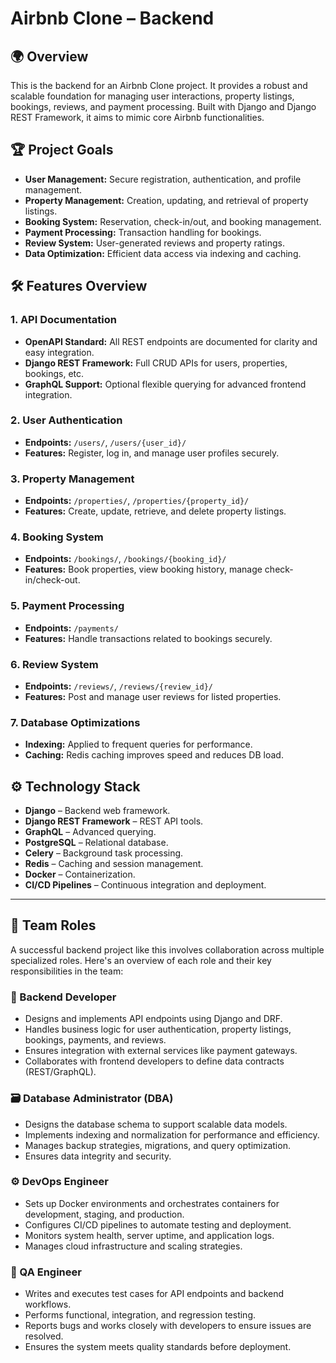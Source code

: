 # Airbnb Clone – Backend

## 🌍 Overview

This is the backend for an Airbnb Clone project. It provides a robust and scalable foundation for managing user interactions, property listings, bookings, reviews, and payment processing. Built with Django and Django REST Framework, it aims to mimic core Airbnb functionalities.



## 🏆 Project Goals

- **User Management:** Secure registration, authentication, and profile management.
- **Property Management:** Creation, updating, and retrieval of property listings.
- **Booking System:** Reservation, check-in/out, and booking management.
- **Payment Processing:** Transaction handling for bookings.
- **Review System:** User-generated reviews and property ratings.
- **Data Optimization:** Efficient data access via indexing and caching.



## 🛠️ Features Overview

### 1. API Documentation
- **OpenAPI Standard:** All REST endpoints are documented for clarity and easy integration.
- **Django REST Framework:** Full CRUD APIs for users, properties, bookings, etc.
- **GraphQL Support:** Optional flexible querying for advanced frontend integration.

### 2. User Authentication
- **Endpoints:** `/users/`, `/users/{user_id}/`
- **Features:** Register, log in, and manage user profiles securely.

### 3. Property Management
- **Endpoints:** `/properties/`, `/properties/{property_id}/`
- **Features:** Create, update, retrieve, and delete property listings.

### 4. Booking System
- **Endpoints:** `/bookings/`, `/bookings/{booking_id}/`
- **Features:** Book properties, view booking history, manage check-in/check-out.

### 5. Payment Processing
- **Endpoints:** `/payments/`
- **Features:** Handle transactions related to bookings securely.

### 6. Review System
- **Endpoints:** `/reviews/`, `/reviews/{review_id}/`
- **Features:** Post and manage user reviews for listed properties.

### 7. Database Optimizations
- **Indexing:** Applied to frequent queries for performance.
- **Caching:** Redis caching improves speed and reduces DB load.



## ⚙️ Technology Stack

- **Django** – Backend web framework.
- **Django REST Framework** – REST API tools.
- **GraphQL** – Advanced querying.
- **PostgreSQL** – Relational database.
- **Celery** – Background task processing.
- **Redis** – Caching and session management.
- **Docker** – Containerization.
- **CI/CD Pipelines** – Continuous integration and deployment.

---

## 👥 Team Roles

A successful backend project like this involves collaboration across multiple specialized roles. Here's an overview of each role and their key responsibilities in the team:

### 🧠 Backend Developer
- Designs and implements API endpoints using Django and DRF.
- Handles business logic for user authentication, property listings, bookings, payments, and reviews.
- Ensures integration with external services like payment gateways.
- Collaborates with frontend developers to define data contracts (REST/GraphQL).

### 🗃️ Database Administrator (DBA)
- Designs the database schema to support scalable data models.
- Implements indexing and normalization for performance and efficiency.
- Manages backup strategies, migrations, and query optimization.
- Ensures data integrity and security.

### ⚙️ DevOps Engineer
- Sets up Docker environments and orchestrates containers for development, staging, and production.
- Configures CI/CD pipelines to automate testing and deployment.
- Monitors system health, server uptime, and application logs.
- Manages cloud infrastructure and scaling strategies.

### 🧪 QA Engineer
- Writes and executes test cases for API endpoints and backend workflows.
- Performs functional, integration, and regression testing.
- Reports bugs and works closely with developers to ensure issues are resolved.
- Ensures the system meets quality standards before deployment.
